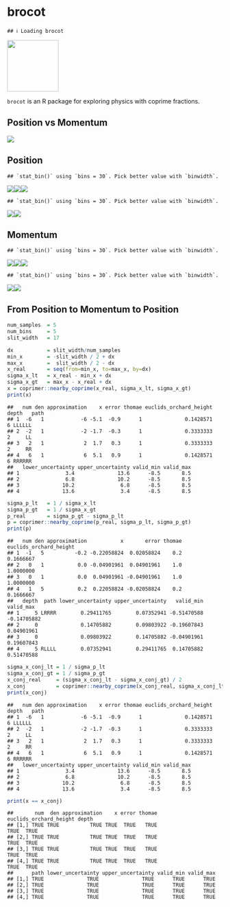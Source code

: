 brocot
================

    ## ℹ Loading brocot

<img src="man/figures/brocot_logo.png" data-align="right" width="120" />

`brocot` is an R package for exploring physics with coprime fractions.

## Position vs Momentum

![](README_files/figure-gfm/unnamed-chunk-3-1.png)<!-- -->

## Position

    ## `stat_bin()` using `bins = 30`. Pick better value with `binwidth`.

![](README_files/figure-gfm/unnamed-chunk-4-1.png)<!-- -->![](README_files/figure-gfm/unnamed-chunk-4-2.png)<!-- -->![](README_files/figure-gfm/unnamed-chunk-4-3.png)<!-- -->

    ## `stat_bin()` using `bins = 30`. Pick better value with `binwidth`.

![](README_files/figure-gfm/unnamed-chunk-4-4.png)<!-- -->![](README_files/figure-gfm/unnamed-chunk-4-5.png)<!-- -->

## Momentum

    ## `stat_bin()` using `bins = 30`. Pick better value with `binwidth`.

![](README_files/figure-gfm/unnamed-chunk-5-1.png)<!-- -->![](README_files/figure-gfm/unnamed-chunk-5-2.png)<!-- -->![](README_files/figure-gfm/unnamed-chunk-5-3.png)<!-- -->

    ## `stat_bin()` using `bins = 30`. Pick better value with `binwidth`.

![](README_files/figure-gfm/unnamed-chunk-5-4.png)<!-- -->![](README_files/figure-gfm/unnamed-chunk-5-5.png)<!-- -->

## From Position to Momentum to Position

``` r
num_samples  = 5
num_bins     = 5
slit_width   = 17

dx           = slit_width/num_samples
min_x        = -slit_width / 2 + dx
max_x        =  slit_width / 2 - dx
x_real       = seq(from=min_x, to=max_x, by=dx)
sigma_x_lt   = x_real - min_x + dx
sigma_x_gt   = max_x - x_real + dx
x = coprimer::nearby_coprime(x_real, sigma_x_lt, sigma_x_gt)
print(x)
```

    ##   num den approximation    x error thomae euclids_orchard_height depth   path
    ## 1  -6   1            -6 -5.1  -0.9      1              0.1428571     6 LLLLLL
    ## 2  -2   1            -2 -1.7  -0.3      1              0.3333333     2     LL
    ## 3   2   1             2  1.7   0.3      1              0.3333333     2     RR
    ## 4   6   1             6  5.1   0.9      1              0.1428571     6 RRRRRR
    ##   lower_uncertainty upper_uncertainty valid_min valid_max
    ## 1               3.4              13.6      -8.5       8.5
    ## 2               6.8              10.2      -8.5       8.5
    ## 3              10.2               6.8      -8.5       8.5
    ## 4              13.6               3.4      -8.5       8.5

``` r
sigma_p_lt   = 1 / sigma_x_lt
sigma_p_gt   = 1 / sigma_x_gt
p_real       = sigma_p_gt - sigma_p_lt
p = coprimer::nearby_coprime(p_real, sigma_p_lt, sigma_p_gt)
print(p)
```

    ##   num den approximation           x       error thomae euclids_orchard_height
    ## 1  -1   5          -0.2 -0.22058824  0.02058824    0.2              0.1666667
    ## 2   0   1           0.0 -0.04901961  0.04901961    1.0              1.0000000
    ## 3   0   1           0.0  0.04901961 -0.04901961    1.0              1.0000000
    ## 4   1   5           0.2  0.22058824 -0.02058824    0.2              0.1666667
    ##   depth  path lower_uncertainty upper_uncertainty   valid_min   valid_max
    ## 1     5 LRRRR        0.29411765        0.07352941 -0.51470588 -0.14705882
    ## 2     0              0.14705882        0.09803922 -0.19607843  0.04901961
    ## 3     0              0.09803922        0.14705882 -0.04901961  0.19607843
    ## 4     5 RLLLL        0.07352941        0.29411765  0.14705882  0.51470588

``` r
sigma_x_conj_lt = 1 / sigma_p_lt
sigma_x_conj_gt = 1 / sigma_p_gt
x_conj_real     = (sigma_x_conj_lt - sigma_x_conj_gt) / 2
x_conj          = coprimer::nearby_coprime(x_conj_real, sigma_x_conj_lt, sigma_x_conj_gt)
print(x_conj)
```

    ##   num den approximation    x error thomae euclids_orchard_height depth   path
    ## 1  -6   1            -6 -5.1  -0.9      1              0.1428571     6 LLLLLL
    ## 2  -2   1            -2 -1.7  -0.3      1              0.3333333     2     LL
    ## 3   2   1             2  1.7   0.3      1              0.3333333     2     RR
    ## 4   6   1             6  5.1   0.9      1              0.1428571     6 RRRRRR
    ##   lower_uncertainty upper_uncertainty valid_min valid_max
    ## 1               3.4              13.6      -8.5       8.5
    ## 2               6.8              10.2      -8.5       8.5
    ## 3              10.2               6.8      -8.5       8.5
    ## 4              13.6               3.4      -8.5       8.5

``` r
print(x == x_conj)
```

    ##       num  den approximation    x error thomae euclids_orchard_height depth
    ## [1,] TRUE TRUE          TRUE TRUE  TRUE   TRUE                   TRUE  TRUE
    ## [2,] TRUE TRUE          TRUE TRUE  TRUE   TRUE                   TRUE  TRUE
    ## [3,] TRUE TRUE          TRUE TRUE  TRUE   TRUE                   TRUE  TRUE
    ## [4,] TRUE TRUE          TRUE TRUE  TRUE   TRUE                   TRUE  TRUE
    ##      path lower_uncertainty upper_uncertainty valid_min valid_max
    ## [1,] TRUE              TRUE              TRUE      TRUE      TRUE
    ## [2,] TRUE              TRUE              TRUE      TRUE      TRUE
    ## [3,] TRUE              TRUE              TRUE      TRUE      TRUE
    ## [4,] TRUE              TRUE              TRUE      TRUE      TRUE
